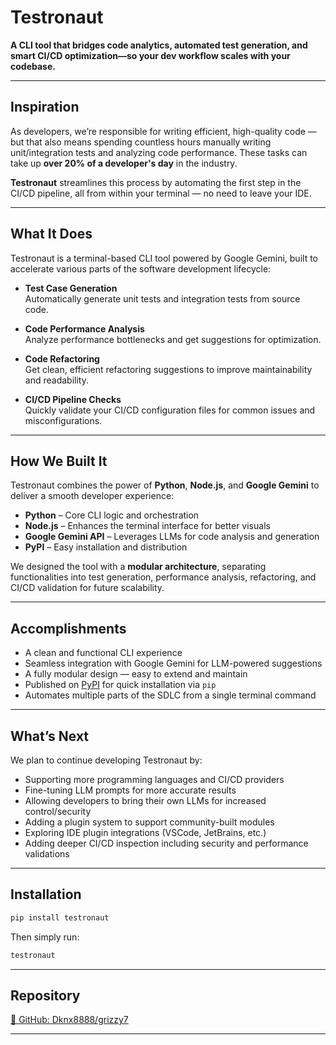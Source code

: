 # Testronaut

**A CLI tool that bridges code analytics, automated test generation, and smart CI/CD optimization—so your dev workflow scales with your codebase.**

---

##  Inspiration

As developers, we’re responsible for writing efficient, high-quality code — but that also means spending countless hours manually writing unit/integration tests and analyzing code performance. These tasks can take up **over 20% of a developer's day** in the industry.

**Testronaut** streamlines this process by automating the first step in the CI/CD pipeline, all from within your terminal — no need to leave your IDE.

---

##  What It Does

Testronaut is a terminal-based CLI tool powered by Google Gemini, built to accelerate various parts of the software development lifecycle:

-  **Test Case Generation**  
  Automatically generate unit tests and integration tests from source code.

-  **Code Performance Analysis**  
  Analyze performance bottlenecks and get suggestions for optimization.

-  **Code Refactoring**  
  Get clean, efficient refactoring suggestions to improve maintainability and readability.

-  **CI/CD Pipeline Checks**  
  Quickly validate your CI/CD configuration files for common issues and misconfigurations.

---

##  How We Built It

Testronaut combines the power of **Python**, **Node.js**, and **Google Gemini** to deliver a smooth developer experience:

- **Python** – Core CLI logic and orchestration
- **Node.js** – Enhances the terminal interface for better visuals
- **Google Gemini API** – Leverages LLMs for code analysis and generation
- **PyPI** – Easy installation and distribution

We designed the tool with a **modular architecture**, separating functionalities into test generation, performance analysis, refactoring, and CI/CD validation for future scalability.

---

##  Accomplishments

- A clean and functional CLI experience
- Seamless integration with Google Gemini for LLM-powered suggestions
- A fully modular design — easy to extend and maintain
- Published on [PyPI](https://pypi.org/project/testronaut) for quick installation via `pip`
- Automates multiple parts of the SDLC from a single terminal command

---

##  What’s Next

We plan to continue developing Testronaut by:

- Supporting more programming languages and CI/CD providers
- Fine-tuning LLM prompts for more accurate results
- Allowing developers to bring their own LLMs for increased control/security
- Adding a plugin system to support community-built modules
- Exploring IDE plugin integrations (VSCode, JetBrains, etc.)
- Adding deeper CI/CD inspection including security and performance validations

---

##  Installation

```bash
pip install testronaut
```

Then simply run:

```bash
testronaut
```

---

##  Repository

[🔗 GitHub: Dknx8888/grizzy7](https://github.com/Dknx8888/grizzy7)

---
